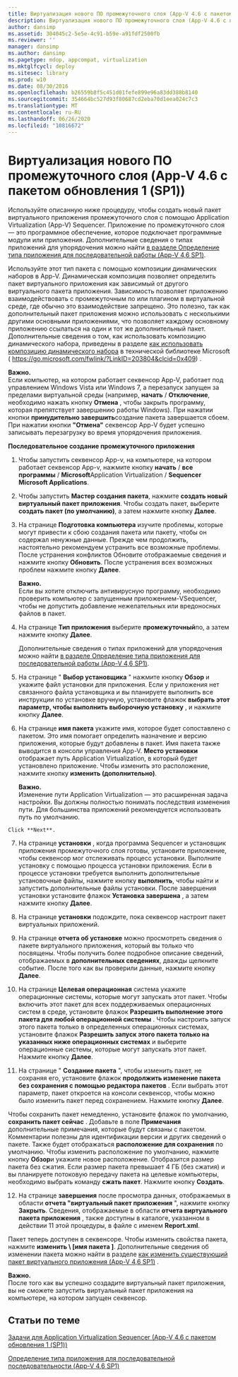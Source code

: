```yaml
---
title: Виртуализация нового ПО промежуточного слоя (App-V 4.6 с пакетом обновления 1 (SP1))
description: Виртуализация нового ПО промежуточного слоя (App-V 4.6 с пакетом обновления 1 (SP1))
author: dansimp
ms.assetid: 304045c2-5e5e-4c91-b59e-a91fdf2500fb
ms.reviewer: ''
manager: dansimp
ms.author: dansimp
ms.pagetype: mdop, appcompat, virtualization
ms.mktglfcycl: deploy
ms.sitesec: library
ms.prod: w10
ms.date: 08/30/2016
ms.openlocfilehash: b26559b8f5c451d01fefe899e96a83dd388b8140
ms.sourcegitcommit: 354664bc527d93f80687cd2eba70d1eea024c7c3
ms.translationtype: MT
ms.contentlocale: ru-RU
ms.lasthandoff: 06/26/2020
ms.locfileid: "10816672"
---
```

# Виртуализация нового ПО промежуточного слоя (App-V 4.6 с пакетом обновления 1 (SP1))


Используйте описанную ниже процедуру, чтобы создать новый пакет виртуального приложения промежуточного слоя с помощью Application Virtualization (App-V) Sequencer. Приложение по промежуточного слоя — это программное обеспечение, которое подключает программные модули или приложения. Дополнительные сведения о типах приложений для упорядочения можно найти [в разделе Определение типа приложения для последовательной работы (App-V 4,6 SP1)](how-to-determine-which-type-of-application-to-sequence---app-v-46-sp1-.md).

Используйте этот тип пакета с помощью композиции динамических наборов в App-V. Динамическая композиция позволяет определить пакет виртуального приложения как зависимый от другого виртуального пакета приложения. Зависимость позволяет приложению взаимодействовать с промежуточным по или плагином в виртуальной среде, где обычно это взаимодействие запрещено. Это полезно, так как дополнительный пакет приложения можно использовать с несколькими другими основными приложениями, что позволяет каждому основному приложению ссылаться на один и тот же дополнительный пакет. Дополнительные сведения о том, как использовать композицию динамического набора, приведены в разделе [как использовать композицию динамического набора](https://go.microsoft.com/fwlink/?LinkID=203804&clcid=0x409) в технической библиотеке Microsoft ( https://go.microsoft.com/fwlink/?LinkID=203804&clcid=0x409) .

**Важно.**  
Если компьютер, на котором работает секвенсор App-V, работает под управлением Windows Vista или Windows 7, а перезапуск запущен за пределами виртуальной среды (например, **начать**  /  **Отключение**, необходимо нажать кнопку **Отмена** , чтобы закрыть программу, которая препятствует завершению работы Windows). При нажатии кнопки **принудительно завершить**создание пакета завершается сбоем. При нажатии кнопки **"Отмена"** секвенсор App-V будет успешно записывать перезагрузку во время упорядочения приложения.



**Последовательное создание промежуточного приложения**

1.  Чтобы запустить секвенсор App-v, на компьютере, на котором работает секвенсор App-v, нажмите кнопку **начать**  /  **все программы**  /  **Microsoft**Application Virtualization  /  **Sequencer Microsoft Applications**.

2.  Чтобы запустить **Мастер создания пакета**, нажмите **создать новый виртуальный пакет приложения**. Чтобы создать пакет, выберите **создать пакет (по умолчанию)**, а затем нажмите кнопку **Далее**.

3.  На странице **Подготовка компьютера** изучите проблемы, которые могут привести к сбою создания пакета или пакету, чтобы он содержал ненужные данные. Прежде чем продолжить, настоятельно рекомендуем устранить все возможные проблемы. После устранения конфликтов Обновите отображаемые сведения и нажмите кнопку **Обновить**. После устранения всех возможных проблем нажмите кнопку **Далее**.

    **Важно.**  
    Если вы хотите отключить антивирусную программу, необходимо проверить компьютер с запущенным приложением-VSequencer, чтобы не допустить добавление нежелательных или вредоносных файлов в пакет.



4.  На странице **Тип приложения** выберите **промежуточный**по, а затем нажмите кнопку **Далее**.

    Дополнительные сведения о типах приложений для упорядочения можно найти [в разделе Определение типа приложения для последовательной работы (App-V 4,6 SP1)](how-to-determine-which-type-of-application-to-sequence---app-v-46-sp1-.md).

5.  На странице " **Выбор установщика** " нажмите кнопку **Обзор** и укажите файл установки для приложения. Если у приложения нет связанного файла установщика и вы планируете выполнить все инструкции по установке вручную, установите флажок **выбрать этот параметр, чтобы выполнить выборочную установку** , и нажмите кнопку **Далее**.

6.  На странице **имя пакета** укажите имя, которое будет сопоставлено с пакетом. Это имя помогает определить назначение и версию приложения, которые будут добавлены в пакет. Имя пакета также выводится в консоли управления App-V. **Место установки** отображает путь Application Virtualization, в который будет установлено приложение. Чтобы изменить это расположение, нажмите кнопку **изменить (дополнительно)**.

    **Важно.**  
    Изменение пути Application Virtualization — это расширенная задача настройки. Вы должны полностью понимать последствия изменения пути. Для большинства приложений рекомендуется использовать путь по умолчанию.



~~~
Click **Next**.
~~~

7. На странице **установки** , когда программа Sequencer и установщик приложения промежуточного слоя готовы, установите приложение, чтобы секвенсор мог отслеживать процесс установки. Выполните установку с помощью процесса установки приложения. Если в процессе установки требуется выполнить дополнительные установочные файлы, нажмите кнопку **выполнить**, чтобы найти и запустить дополнительные файлы установки. После завершения установки установите флажок **Установка завершена** , а затем нажмите кнопку **Далее**.

8. На странице **установки** подождите, пока секвенсор настроит пакет виртуальных приложений.

9. На странице **отчета об установке** можно просмотреть сведения о пакете виртуального приложения, который вы только что посвящены. Чтобы получить более подробное описание сведений, отображаемых в **дополнительных сведениях**, дважды щелкните событие. После того как вы проверили данные, нажмите кнопку **Далее**.

10. На странице **Целевая операционная** система укажите операционные системы, которые могут запускать этот пакет. Чтобы включить этот пакет для всех поддерживаемых операционных систем в среде, установите флажок **Разрешить выполнение этого пакета для любой операционной системы** . Чтобы настроить запуск этого пакета только в определенных операционных системах, установите флажок **Разрешить запуск этого пакета только на указанных ниже операционных системах** и выберите операционные системы, которые могут запускать этот пакет. Нажмите кнопку **Далее**.

11. На странице " **Создание пакета** ", чтобы изменить пакет, не сохраняя его, установите флажок **продолжить изменение пакета без сохранения с помощью редактора пакетов** . Если выбрать этот параметр, пакет откроется на консоли секвенсор, чтобы можно было изменить пакет перед сохранением. Нажмите кнопку **Далее**.

   Чтобы сохранить пакет немедленно, установите флажок по умолчанию, **сохранить пакет сейчас** . Добавьте в поле **Примечания** дополнительные примечания, которые будут связаны с пакетом. Комментарии полезны для идентификации версии и других сведений о пакете. Также будет отображаться **расположение для сохранения** по умолчанию. Чтобы изменить расположение по умолчанию, нажмите кнопку **Обзор**и укажите новое расположение. Отобразится размер пакета без сжатия. Если размер пакета превышает 4 ГБ (без сжатия) и вы планируете потоковую передачу пакета на целевые компьютеры, необходимо выбрать команду **сжать пакет**. Нажмите кнопку **Создать**.

12. На странице **завершения** после просмотра данных, отображаемых в области **отчета "виртуальный пакет приложения** ", нажмите кнопку **Закрыть**. Сведения, отображаемые в области **отчета виртуального пакета приложения** , также доступны в каталоге, указанном в действии 11 этой процедуры, в файле с именем **Report.xml**.

   Пакет теперь доступен в секвенсоре. Чтобы изменить свойства пакета, нажмите **изменить \ [имя пакета \]**. Дополнительные сведения об изменении пакета можно найти в разделе [как изменить существующий пакет виртуального приложения (App-V 4,6 SP1)](how-to-modify-an-existing-virtual-application-package--app-v-46-sp1-.md) .

   **Важно.**  
   После того как вы успешно создадите виртуальный пакет приложения, вы не сможете запустить виртуальный пакет приложения на компьютере, на котором запущен секвенсор.



## Статьи по теме


[Задачи для Application Virtualization Sequencer (App-V 4.6 с пакетом обновления 1 (SP1))](tasks-for-the-application-virtualization-sequencer--app-v-46-sp1-.md)

[Определение типа приложения для последовательной последовательности (App-V 4,6 SP1)](how-to-determine-which-type-of-application-to-sequence---app-v-46-sp1-.md)









